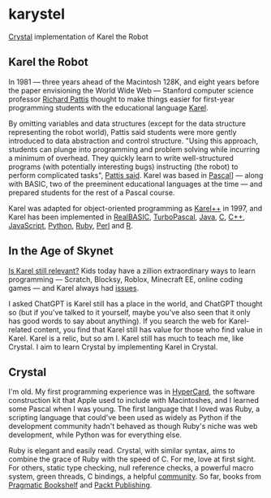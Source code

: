 # karystel
[Crystal](https://crystal-lang.org) implementation of Karel the Robot

## Karel the Robot

In 1981 — three years ahead of the Macintosh 128K, and eight years before the paper envisioning the World Wide Web — Stanford computer science professor [Richard Pattis](https://www.ics.uci.edu/~pattis/) thought to make things easier for first-year programming students with the educational language [Karel](https://compedu.stanford.edu/karel-reader/docs/python/en/chapter1.html).

By omitting variables and data structures (except for the data structure representing the robot world), Pattis said students were more gently introduced to data abstraction and control structure. "Using this approach, students can plunge into programming and problem solving while incurring a minimum of overhead. They quickly learn to write well-structured programs (with potentially interesting bugs) instructing (the robot) to perform complicated tasks", [Pattis said](https://www.betterworldbooks.com/product/detail/karel-the-robot-a-gentle-introduction-to-the-art-of-programming-9780471597254). Karel was based in [Pascal](https://www.betterworldbooks.com/product/detail/karel-the-robot-a-gentle-introduction-to-the-art-of-programming-9780471089285)] — along with BASIC, two of the preeminent educational languages at the time — and prepared students for the rest of a Pascal course.

Karel was adapted for object-oriented programming as [Karel++](https://csis.pace.edu/~bergin/karel.html) in 1997, and Karel has been implemented in [RealBASIC](https://code.google.com/archive/p/rbstuff/), [TurboPascal](https://www.betterworldbooks.com/product/detail/turbo-pascal-and-karel-the-robot-9780471551072), [Java](https://github.com/fredoverflow/karel), [C](https://github.com/OTHRegensburgMedieninformatik/KarelLearnsC), [C++](https://github.com/ILXL-guides/intro-to-karel), [JavaScript](https://codehs.com/explore/sandbox/karel), [Python](https://github.com/alts/karel), [Ruby](https://github.com/davetron5000/rkarel), [Perl](https://metacpan.org/pod/Karel) and [R](https://cran.rstudio.com/web/packages/karel/index.html).

## In the Age of Skynet

[Is Karel still relevant?](https://talk.appletalk.com.au/t/beginners-programming-aka-is-karel-the-robot-still-relevant/2199) Kids today have a zillion extraordinary ways to learn programming — Scratch, Blocksy, Roblox, Minecraft EE, online coding games — and Karel always had [issues](https://repository.brynmawr.edu/cgi/viewcontent.cgi?article=1034&context=compsci_pubs).

I asked ChatGPT is Karel still has a place in the world, and ChatGPT thought so (but if you've talked to it yourself, maybe you've also seen that it only has good words to say about anything). If you search the web for Karel-related content, you find that Karel still has value for those who find value in Karel. Karel is a relic, but so am I. Karel still has much to teach me, like Crystal. I aim to learn Crystal by implementing Karel in Crystal.

## Crystal

I'm old. My first programming experience was in [HyperCard](https://hypercard.org), the software construction kit that Apple used to include with Macintoshes, and I learned some Pascal when I was young. The first language that I loved was Ruby, a scripting language that could've been used as widely as Python if the development community hadn't behaved as though Ruby's niche was web development, while Python was for everything else. 

Ruby is elegant and easily read. Crystal, with similar syntax, aims to combine the grace of Ruby with the speed of C. For me, love at first sight. For others, static type checking, null reference checks, a powerful macro system, green threads, C bindings, a helpful [community](https://crystal-lang.org/community/). So far, books from [Pragmatic Bookshelf](https://pragprog.com/titles/crystal/programming-crystal/) and [Packt Publishing](https://www.packtpub.com/product/crystal-programming/9781801818674).
